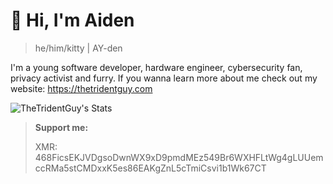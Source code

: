 # 👋 Hi, I'm Aiden
> he/him/kitty | AY-den

I'm a young software developer, hardware engineer, cybersecurity fan, privacy activist and furry. If you wanna learn more about me check out my website: https://thetridentguy.com

![TheTridentGuy's Stats](https://github-readme-stats.vercel.app/api?username=TheTridentGuy&theme=vue-dark&show_icons=true&hide_border=true&count_private=true)

> **Support me:**
> 
> XMR: 468FicsEKJVDgsoDwnWX9xD9pmdMEz549Br6WXHFLtWg4gLUUemccRMa5stCMDxxK5es86EAKgZnL5cTmiCsvi1b1Wk67CT
